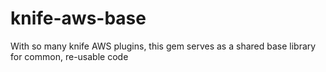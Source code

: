 knife-aws-base
==============

With so many knife AWS plugins, this gem serves as a shared base library for common, re-usable code
